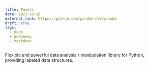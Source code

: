 ```yaml
---
title: Pandas
date: 2023-10-26
external_link: https://github.com/pandas-dev/pandas
draft: true
tags:
  - Hugo
  - Wowchemy
  - Markdown
---
```


Flexible and powerful data analysis / manipulation library for Python, providing labeled data structures.

<!--more-->
